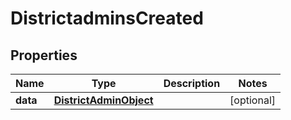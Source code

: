 
# DistrictadminsCreated

## Properties
Name | Type | Description | Notes
------------ | ------------- | ------------- | -------------
**data** | [**DistrictAdminObject**](DistrictAdminObject.md) |  |  [optional]



